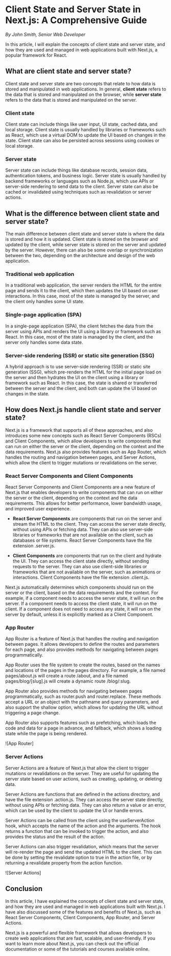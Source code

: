 # Client State and Server State in Next.js: A Comprehensive Guide

*By John Smith, Senior Web Developer*

In this article, I will explain the concepts of client state and server state, and how they are used and managed in web applications built with Next.js, a popular framework for React.

## What are client state and server state?

Client state and server state are two concepts that relate to how data is stored and manipulated in web applications. In general, **client state** refers to the data that is stored and manipulated on the browser, while **server state** refers to the data that is stored and manipulated on the server.

### Client state

Client state can include things like user input, UI state, cached data, and local storage. Client state is usually handled by libraries or frameworks such as React, which use a virtual DOM to update the UI based on changes in the state. Client state can also be persisted across sessions using cookies or local storage.

### Server state

Server state can include things like database records, session data, authentication tokens, and business logic. Server state is usually handled by backend frameworks or languages such as Node.js, which use APIs or server-side rendering to send data to the client. Server state can also be cached or invalidated using techniques such as revalidation or server actions.

## What is the difference between client state and server state?

The main difference between client state and server state is where the data is stored and how it is updated. Client state is stored on the browser and updated by the client, while server state is stored on the server and updated by the server. However, there can also be some overlap or synchronization between the two, depending on the architecture and design of the web application.

### Traditional web application

In a traditional web application, the server renders the HTML for the entire page and sends it to the client, which then updates the UI based on user interactions. In this case, most of the state is managed by the server, and the client only handles some UI state.

### Single-page application (SPA)

In a single-page application (SPA), the client fetches the data from the server using APIs and renders the UI using a library or framework such as React. In this case, most of the state is managed by the client, and the server only handles some data state.

### Server-side rendering (SSR) or static site generation (SSG)

A hybrid approach is to use server-side rendering (SSR) or static site generation (SSG), which pre-renders the HTML for the initial page load on the server and then hydrates the UI on the client using a library or framework such as React. In this case, the state is shared or transferred between the server and the client, and both can update the UI based on changes in the state.

## How does Next.js handle client state and server state?

Next.js is a framework that supports all of these approaches, and also introduces some new concepts such as React Server Components (RSCs) and Client Components, which allow developers to write components that can run on either the server or the client, depending on the context and the data requirements. Next.js also provides features such as App Router, which handles the routing and navigation between pages, and Server Actions, which allow the client to trigger mutations or revalidations on the server.

### React Server Components and Client Components

React Server Components and Client Components are a new feature of Next.js that enables developers to write components that can run on either the server or the client, depending on the context and the data requirements. This allows for better performance, lower bandwidth usage, and improved user experience.

- **React Server Components** are components that run on the server and stream the HTML to the client. They can access the server state directly, without using APIs or fetching data. They can also use server-side libraries or frameworks that are not available on the client, such as databases or file systems. React Server Components have the file extension .server.js.

- **Client Components** are components that run on the client and hydrate the UI. They can access the client state directly, without sending requests to the server. They can also use client-side libraries or frameworks that are not available on the server, such as animations or interactions. Client Components have the file extension .client.js.

Next.js automatically determines which components should run on the server or the client, based on the data requirements and the context. For example, if a component needs to access the server state, it will run on the server. If a component needs to access the client state, it will run on the client. If a component does not need to access any state, it will run on the server by default, unless it is explicitly marked as a Client Component.

### App Router

App Router is a feature of Next.js that handles the routing and navigation between pages. It allows developers to define the routes and parameters for each page, and also provides methods for navigating between pages programmatically.

App Router uses the file system to create the routes, based on the names and locations of the pages in the pages directory. For example, a file named pages/about.js will create a route /about, and a file named pages/blog/[slug].js will create a dynamic route /blog/:slug.

App Router also provides methods for navigating between pages programmatically, such as router.push and router.replace. These methods accept a URL or an object with the pathname and query parameters, and also support the shallow option, which allows for updating the URL without triggering a page change.

App Router also supports features such as prefetching, which loads the code and data for a page in advance, and fallback, which shows a loading state while the page is being rendered.

![App Router]

### Server Actions

Server Actions are a feature of Next.js that allow the client to trigger mutations or revalidations on the server. They are useful for updating the server state based on user actions, such as creating, updating, or deleting data.

Server Actions are functions that are defined in the actions directory, and have the file extension .action.js. They can access the server state directly, without using APIs or fetching data. They can also return a value or an error, which can be used by the client to update the UI or handle errors.

Server Actions can be called from the client using the useServerAction hook, which accepts the name of the action and the arguments. The hook returns a function that can be invoked to trigger the action, and also provides the status and the result of the action.

Server Actions can also trigger revalidation, which means that the server will re-render the page and send the updated HTML to the client. This can be done by setting the revalidate option to true in the action file, or by returning a revalidate property from the action function.

![Server Actions]

## Conclusion

In this article, I have explained the concepts of client state and server state, and how they are used and managed in web applications built with Next.js. I have also discussed some of the features and benefits of Next.js, such as React Server Components, Client Components, App Router, and Server Actions.

Next.js is a powerful and flexible framework that allows developers to create web applications that are fast, scalable, and user-friendly. If you want to learn more about Next.js, you can check out the official documentation or some of the tutorials and courses available online.
